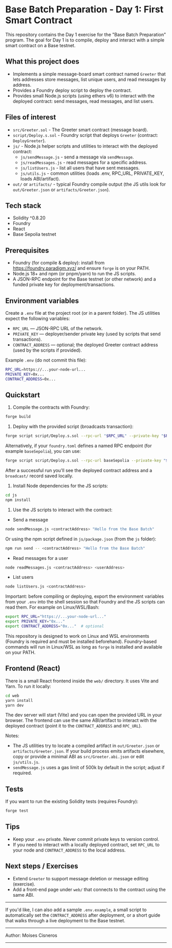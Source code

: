 # Base Batch Preparation - Day 1: First Smart Contract

This repository contains the Day 1 exercise for the "Base Batch Preparation" program. The goal for Day 1 is to compile, deploy and interact with a simple smart contract on a Base testnet.

## What this project does

- Implements a simple message-board smart contract named `Greeter` that lets addresses store messages, list unique users, and read messages by address.
- Provides a Foundry deploy script to deploy the contract.
- Provides small Node.js scripts (using ethers v6) to interact with the deployed contract: send messages, read messages, and list users.

## Files of interest

- `src/Greeter.sol` - The Greeter smart contract (message board).
- `script/Deploy.s.sol` - Foundry script that deploys `Greeter` (contract: `DeployGreeter`).
- `js/` - Node.js helper scripts and utilities to interact with the deployed contract:
  - `js/sendMessage.js` - send a message via `sendMessage`.
  - `js/readMessages.js` - read messages for a specific address.
  - `js/listUsers.js` - list all users that have sent messages.
  - `js/utils.js` - common utilities (loads .env, RPC_URL, PRIVATE_KEY, loads ABI/artifact).
- `out/` or `artifacts/` - typical Foundry compile output (the JS utils look for `out/Greeter.json` or `artifacts/Greeter.json`).

## Tech stack

- Solidity ^0.8.20
- Foundry
- React
- Base Sepolia testnet

## Prerequisites

- Foundry (for compile & deploy): install from <https://foundry.paradigm.xyz/> and ensure `forge` is on your PATH.
- Node.js 18+ and npm (or pnpm/yarn) to run the JS scripts.
- A JSON-RPC endpoint for the Base testnet (or other network) and a funded private key for deployment/transactions.

## Environment variables

Create a `.env` file at the project root (or in a parent folder). The JS utilities expect the following variables:

- `RPC_URL` — JSON-RPC URL of the network.
- `PRIVATE_KEY` — deployer/sender private key (used by scripts that send transactions).
- `CONTRACT_ADDRESS` — optional; the deployed Greeter contract address (used by the scripts if provided).

Example `.env` (do not commit this file):

```bash
RPC_URL=https://...your-node-url...
PRIVATE_KEY=0x...
CONTRACT_ADDRESS=0x...
```

## Quickstart

1. Compile the contracts with Foundry:

```bash
forge build
```

1. Deploy with the provided script (broadcasts transaction):

```bash
forge script script/Deploy.s.sol --rpc-url "$RPC_URL" --private-key "$PRIVATE_KEY" --broadcast
```

Alternatively, if your `foundry.toml` defines a named RPC endpoint (for example `baseSepolia`), you can use:

```bash
forge script script/Deploy.s.sol --rpc-url baseSepolia --private-key "$PRIVATE_KEY" --broadcast
```

After a successful run you'll see the deployed contract address and a `broadcast/` record saved locally.

1. Install Node dependencies for the JS scripts:

```bash
cd js
npm install
```

1. Use the JS scripts to interact with the contract:

- Send a message

```bash
node sendMessage.js <contractAddress> "Hello from the Base Batch"
```

Or using the npm script defined in `js/package.json` (from the `js` folder):

```bash
npm run send -- <contractAddress> "Hello from the Base Batch"
```

- Read messages for a user

```bash
node readMessages.js <contractAddress> <userAddress>
```

- List users

```bash
node listUsers.js <contractAddress>
```

Important: before compiling or deploying, export the environment variables from your `.env` into the shell session so that Foundry and the JS scripts can read them. For example on Linux/WSL/Bash:

```bash
export RPC_URL="https://...your-node-url..."
export PRIVATE_KEY="0x..."
export CONTRACT_ADDRESS="0x..."  # optional
```

This repository is designed to work on Linux and WSL environments (Foundry is required and must be installed beforehand). Foundry-based commands will run in Linux/WSL as long as `forge` is installed and available on your PATH.

## Frontend (React)

There is a small React frontend inside the `web/` directory. It uses Vite and Yarn. To run it locally:

```bash
cd web
yarn install
yarn dev
```

The dev server will start (Vite) and you can open the provided URL in your browser. The frontend can use the same ABI/artifact to interact with the deployed contract (point it to the `CONTRACT_ADDRESS` and `RPC_URL`).

Notes:

- The JS utilities try to locate a compiled artifact in `out/Greeter.json` or `artifacts/Greeter.json`. If your build process emits artifacts elsewhere, copy or provide a minimal ABI as `src/Greeter.abi.json` or edit `js/utils.js`.
- `sendMessage.js` uses a gas limit of 500k by default in the script; adjust if required.

## Tests

If you want to run the existing Solidity tests (requires Foundry):

```bash
forge test
```

## Tips

- Keep your `.env` private. Never commit private keys to version control.
- If you need to interact with a locally deployed contract, set `RPC_URL` to your node and `CONTRACT_ADDRESS` to the local address.

## Next steps / Exercises

- Extend `Greeter` to support message deletion or message editing (exercise).
- Add a front-end page under `web/` that connects to the contract using the same ABI.

---

If you'd like, I can also add a sample `.env.example`, a small script to automatically set the `CONTRACT_ADDRESS` after deployment, or a short guide that walks through a live deployment to the Base testnet.

---

Author: Moises Cisneros

---
